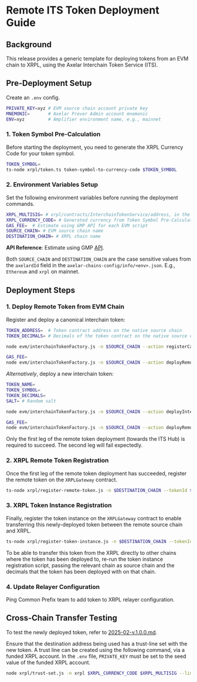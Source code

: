 # Remote ITS Token Deployment Guide

## Background

This release provides a generic template for deploying tokens from an EVM chain to XRPL, using the Axelar Interchain Token Service (ITS).

## Pre-Deployment Setup

Create an `.env` config.

```bash
PRIVATE_KEY=xyz # EVM source chain account private key
MNEMONIC=       # Axelar Prover Admin account mnemonic
ENV=xyz         # Amplifier environment name, e.g., mainnet
```

### 1. Token Symbol Pre-Calculation

Before starting the deployment, you need to generate the XRPL Currency Code for your token symbol.

```bash
TOKEN_SYMBOL=
ts-node xrpl/token.ts token-symbol-to-currency-code $TOKEN_SYMBOL
```

### 2. Environment Variables Setup

Set the following environment variables before running the deployment commands.

```bash
XRPL_MULTISIG= # xrpl/contracts/InterchainTokenService/address, in the `axelar-chains-config/info/<env>.json` file
XRPL_CURRENCY_CODE= # Generated currency from Token Symbol Pre-Calculation
GAS_FEE=  # Estimate using GMP API for each EVM script
SOURCE_CHAIN= # EVM source chain name
DESTINATION_CHAIN= # XRPL chain name
```

**API Reference**: Estimate using GMP [API](https://docs.axelarscan.io/gmp#estimateITSFee).

Both `SOURCE_CHAIN` and `DESTINATION_CHAIN` are the case sensitive values from the `axelardId` field in the `axelar-chains-config/info/<env>.json`. E.g., `Ethereum` and `xrpl` on mainnet.

## Deployment Steps

### 1. Deploy Remote Token from EVM Chain

Register and deploy a canonical interchain token:

```bash
TOKEN_ADDRESS=  # Token contract address on the native source chain
TOKEN_DECIMALS= # Decimals of the token contract on the native source chain

node evm/interchainTokenFactory.js -n $SOURCE_CHAIN --action registerCanonicalInterchainToken --tokenAddress $TOKEN_ADDRESS

GAS_FEE=
node evm/interchainTokenFactory.js -n $SOURCE_CHAIN --action deployRemoteCanonicalInterchainToken --tokenAddress $TOKEN_ADDRESS --destinationChain $DESTINATION_CHAIN --gasValue $GAS_FEE
```

*Alternatively*, deploy a new interchain token:

```bash
TOKEN_NAME=
TOKEN_SYMBOL=
TOKEN_DECIMALS=
SALT= # Random salt

node evm/interchainTokenFactory.js -n $SOURCE_CHAIN --action deployInterchainToken --name $TOKEN_NAME --symbol $TOKEN_SYMBOL --decimals $TOKEN_DECIMALS --salt $SALT

GAS_FEE=
node evm/interchainTokenFactory.js -n $SOURCE_CHAIN --action deployRemoteInterchainToken --salt $SALT --destinationChain $DESTINATION_CHAIN --gasValue $GAS_FEE
```

Only the first leg of the remote token deployment (towards the ITS Hub) is required to succeed.
The second leg will fail expectedly.

### 2. XRPL Remote Token Registration

Once the first leg of the remote token deployment has succeeded, register the remote token on the `XRPLGateway` contract.

```bash
ts-node xrpl/register-remote-token.js -n $DESTINATION_CHAIN --tokenId $TOKEN_ID --currency $XRPL_CURRENCY_CODE
```

### 3. XRPL Token Instance Registration

Finally, register the token instance on the `XRPLGateway` contract to enable transferring this newly-deployed token between the remote source chain and XRPL.

```bash
ts-node xrpl/register-token-instance.js -n $DESTINATION_CHAIN --tokenId $TOKEN_ID --sourceChain $SOURCE_CHAIN --decimals $DECIMALS
```

To be able to transfer this token from the XRPL directly to other chains where the token has been deployed to,
re-run the token instance registration script, passing the relevant chain as source chain and the decimals that the token has been deployed with on that chain.

### 4. Update Relayer Configuration

Ping Common Prefix team to add token to XRPL relayer configuration.

## Cross-Chain Transfer Testing

To test the newly deployed token, refer to [2025-02-v.1.0.0.md](../../releases/xrpl/2025-02-v.1.0.0.md).

Ensure that the destination address being used has a trust-line set with the new token. A trust line can be created using the following command, via a funded XRPL account. In the `.env` file, `PRIVATE_KEY` must be set to the seed value of the funded XRPL account.

```bash
node xrpl/trust-set.js -n xrpl $XRPL_CURRENCY_CODE $XRPL_MULTISIG --limit 99999999999999990000000000000000000000000000000000000000000000000000000000000000000000000
```
